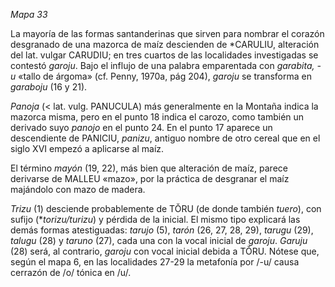 *Mapa 33*

La mayoría de las formas santanderinas que sirven para nombrar el corazón desgranado de una mazorca de maíz descienden de \*CARULIU, alteración del lat. vulgar CARUDIU; en tres cuartos de las localidades investigadas se contestó *garoju*. Bajo el influjo de una palabra emparentada con *garabita, -u* «tallo de árgoma» (cf. Penny, 1970a, pág 204), *garoju* se transforma en *garaboju* (16 y 21). 

*Panoja* (< lat. vulg. PANUCULA) más generalmente en la Montaña indica la mazorca misma, pero en el punto 18 indica el carozo, como también un derivado suyo *panojo* en el punto 24. En el punto 17 aparece un descendiente de PANICIU, *panizu*, antiguo nombre de otro cereal que en el siglo XVI empezó a aplicarse al maíz. 

El término *mayón* (19, 22), más bien que alteración de maíz, parece derivarse de MALLEU «mazo», por la práctica de desgranar el maíz majándolo con mazo de madera. 

*Trizu* (1) desciende probablemente de TŎRU (de donde también *tuero*), con sufijo (**torizu/turizu*) y pérdida de la inicial. El mismo tipo explicará las demás formas atestiguadas: *tarujo* (5), *tarón* (26, 27, 28, 29), *tarugu* (29), *talugu* (28) y *taruno* (27), cada una con la vocal inicial de *garoju*. *Garuju* (28) será, al contrario, *garoju* con vocal inicial debida a TŎRU. Nótese que, según el mapa 6, en las localidades 27-29 la metafonía por /-u/ causa cerrazón de /o/ tónica en /u/. 